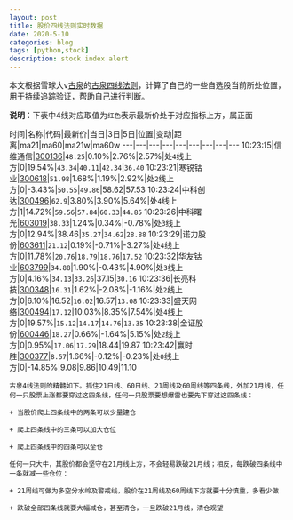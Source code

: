 ```yaml
---
layout: post
title: 股价四线法则实时数据
date: 2020-5-10
categories: blog
tags: [python,stock]
description: stock index alert
---
```



本文根据雪球大v[古泉](https://xueqiu.com/u/7148646888)的[古泉四线法则](https://xueqiu.com/7148646888/130498192)，计算了自己的一些自选股当前所处位置，用于持续追踪验证，帮助自己进行判断。

**说明**：下表中4线对应取值为`红色`表示最新价处于对应指标上方，属正面

时间|名称|代码|最新价|当日|3日|5日|位置|变动|距离|ma21|ma60|ma21w|ma60w
---|---|---|---|---|---|---|---|---
10:23:15|信维通信|[300136](https://xueqiu.com/S/SZ300136)|`48.25`|0.10%|2.76%|2.57%|处`4`线上方|0|19.54%|`43.34`|`40.11`|`42.34`|`36.40`
10:23:21|寒锐钴业|[300618](https://xueqiu.com/S/SZ300618)|`51.98`|1.68%|1.19%|2.92%|处`2`线上方|0|-3.43%|`50.55`|`49.86`|58.62|57.53
10:23:24|中科创达|[300496](https://xueqiu.com/S/SZ300496)|`62.9`|3.80%|3.90%|5.64%|处`4`线上方|1|14.72%|`59.56`|`57.84`|`60.33`|`44.85`
10:23:26|中科曙光|[603019](https://xueqiu.com/S/SH603019)|`38.33`|1.24%|0.34%|-0.78%|处`3`线上方|0|12.94%|38.46|`35.27`|`34.62`|`28.88`
10:23:29|诺力股份|[603611](https://xueqiu.com/S/SH603611)|`21.12`|0.19%|-0.71%|-3.27%|处`4`线上方|0|11.78%|`20.76`|`18.79`|`18.76`|`17.52`
10:23:32|华友钴业|[603799](https://xueqiu.com/S/SH603799)|`34.88`|1.90%|-0.43%|4.90%|处`3`线上方|0|4.16%|`34.13`|`33.26`|37.15|`30.16`
10:23:36|长亮科技|[300348](https://xueqiu.com/S/SZ300348)|`16.31`|1.62%|-2.08%|-1.16%|处`2`线上方|0|6.10%|16.52|`16.02`|16.57|`13.08`
10:23:33|盛天网络|[300494](https://xueqiu.com/S/SZ300494)|`17.12`|10.03%|8.35%|7.54%|处`4`线上方|0|19.57%|`15.12`|`14.17`|`14.76`|`13.35`
10:23:38|金证股份|[600446](https://xueqiu.com/S/SH600446)|`18.27`|0.66%|-1.64%|5.15%|处`2`线上方|0|0.95%|`17.06`|`17.29`|18.44|19.87
10:23:42|赢时胜|[300377](https://xueqiu.com/S/SZ300377)|`8.57`|1.66%|-0.12%|-0.23%|处`0`线上方|0|-14.85%|9.08|9.86|10.49|11.10

```
古泉4线法则的精髓如下。抓住21日线、60日线、21周线及60周线等四条线，外加21月线，任何一只股票上涨都要穿过这四条线，任何一只股票要想爆雷也要先下穿过这四条线：

+ 当股价爬上四条线中的两条可以少量建仓

+ 爬上四条线中的三条可以加大仓位

+ 爬上四条线中的四条可以全仓

任何一只大牛，其股价都会坚守在21月线上方，不会轻易跌破21月线；相反，每跌破四条线中一条就减一些仓位：

+ 21周线可做为多空分水岭及警戒线，股价在21周线及60周线下方就要十分慎重，多看少做

+ 跌破全部四条线就要大幅减仓，甚至清仓，一旦跌破21月线，清仓观望
```